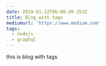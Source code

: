 ```yaml
---
date: 2019-01-22T06:08:49.353Z
title: Blog with tags
mediumurl: 'https://www.medium.com'
tags:
  - nodejs
  - graphql
---
```

this is blog with tags
